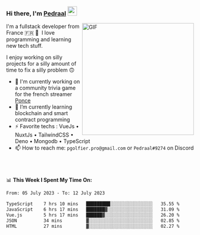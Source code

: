 ### Hi there, I'm <a href="https://pedraal.dev" target="_blank">Pedraal</a> <img src="https://media.giphy.com/media/hvRJCLFzcasrR4ia7z/giphy.gif" width="25px">
<img align="right" alt="GIF" src="https://pedraal.dev/avatar.png" width="300" height="300" />

I'm a fullstack developer from France 🇫🇷 🥖 &nbsp;I love programming and learning new
tech stuff.

I enjoy working on silly projects for a silly amount of time to fix a silly problem 🙃

- 🔭  I'm currently working on a community trivia game for the french streamer <a href="https://twitch.tv/ponce" target="_blank">Ponce</a>
- 🌱 I’m currently learning blockchain and smart contract programming
- ⚡ Favorite techs : VueJs &bull; NuxtJs &bull; TailwindCSS &bull; Deno &bull; Mongodb &bull; TypeScript
- 📫 How to reach me: `pgolfier.pro@gmail.com` or `Pedraal#9274` on Discord

<br>
<br>

📊 **This Week I Spent My Time On:**
<!--START_SECTION:waka-->

```txt
From: 05 July 2023 - To: 12 July 2023

TypeScript    7 hrs 10 mins   █████████░░░░░░░░░░░░░░░░   35.55 %
JavaScript    6 hrs 17 mins   ███████▓░░░░░░░░░░░░░░░░░   31.09 %
Vue.js        5 hrs 17 mins   ██████▓░░░░░░░░░░░░░░░░░░   26.20 %
JSON          34 mins         ▓░░░░░░░░░░░░░░░░░░░░░░░░   02.85 %
HTML          27 mins         ▓░░░░░░░░░░░░░░░░░░░░░░░░   02.27 %
```

<!--END_SECTION:waka-->
